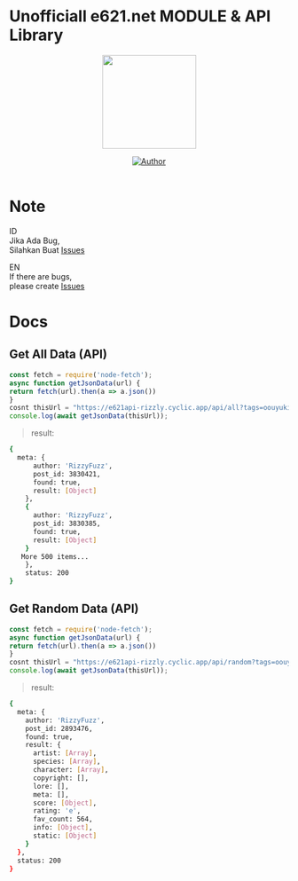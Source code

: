 # Unofficiall e621.net MODULE & API Library
<p align="center">
<a target="_blank" href="https://github.com/rizzlydev"><img src="https://avatars.githubusercontent.com/rizzlydev?s=400" alt="" width="169" /></a>
</p>
<p align="center">
<a target="_blank" href="https://github.com/rizzlydev"><img title="Author" src="https://img.shields.io/badge/Author-RizzFuzz-red.svg?style=for-the-badge&logo=github" /></a>
<br>
<br>
</p>

# Note

ID<br>
Jika Ada Bug,<br>
Silahkan Buat [Issues](https://github.com/rizzlydev/e621-api-js/issues/new)

EN<br>
If there are bugs,<br>
please create [Issues](https://github.com/rizzlydev/e621-api-js/issues/new)

# Docs


## Get All Data (API)

```js
const fetch = require('node-fetch');
async function getJsonData(url) {
return fetch(url).then(a => a.json())
}
cosnt thisUrl = "https://e621api-rizzly.cyclic.app/api/all?tags=oouyuki_benten"
console.log(await getJsonData(thisUrl)); 
```
> result:
```bash
{
  meta: {
      author: 'RizzyFuzz',
      post_id: 3830421,
      found: true,
      result: [Object]
    },
    {
      author: 'RizzyFuzz',
      post_id: 3830385,
      found: true,
      result: [Object]
    }
   More 500 items...
    },
    status: 200
}
```

## Get Random Data (API)

```js
const fetch = require('node-fetch');
async function getJsonData(url) {
return fetch(url).then(a => a.json())
}
cosnt thisUrl = "https://e621api-rizzly.cyclic.app/api/random?tags=oouyuki_benten"
console.log(await getJsonData(thisUrl)); 
```
> result:
```bash
{
  meta: {
    author: 'RizzyFuzz',
    post_id: 2893476,
    found: true,
    result: {
      artist: [Array],
      species: [Array],
      character: [Array],
      copyright: [],
      lore: [],
      meta: [],
      score: [Object],
      rating: 'e',
      fav_count: 564,
      info: [Object],
      static: [Object]
    }
  },
  status: 200
}
```
